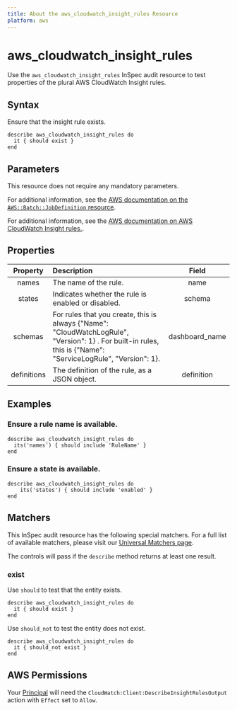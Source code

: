 ```yaml
---
title: About the aws_cloudwatch_insight_rules Resource
platform: aws
---
```


# aws_cloudwatch_insight_rules

Use the `aws_cloudwatch_insight_rules` InSpec audit resource to test properties of the plural AWS CloudWatch Insight rules.

## Syntax

Ensure that the insight rule exists.

    describe aws_cloudwatch_insight_rules do
      it { should exist }
    end

## Parameters

This resource does not require any mandatory parameters.

For additional information, see the [AWS documentation on the `AWS::Batch::JobDefinition` resource](https://docs.aws.amazon.com/AWSCloudFormation/latest/UserGuide/aws-resource-batch-jobdefinition.html).


For additional information, see the [AWS documentation on AWS CloudWatch Insight rules.](https://docs.aws.amazon.com/AWSCloudFormation/latest/UserGuide/aws-resource-cloudwatch-insightrule.html).

## Properties

| Property  | Description | Field |
| :---: | :--- | :---: |
| names | The name of the rule. | name |
| states | Indicates whether the rule is enabled or disabled.| schema |
| schemas | For rules that you create, this is always {"Name": "CloudWatchLogRule", "Version": 1} . For built-in rules, this is {"Name": "ServiceLogRule", "Version": 1}. | dashboard_name |
| definitions | The definition of the rule, as a JSON object.  | definition |

## Examples

### Ensure a rule name is available.

    describe aws_cloudwatch_insight_rules do
      its('names') { should include 'RuleName' }
    end

### Ensure a state is available.

    describe aws_cloudwatch_insight_rules do
        its('states') { should include 'enabled' }
    end

## Matchers

This InSpec audit resource has the following special matchers. For a full list of available matchers, please visit our [Universal Matchers page](https://www.inspec.io/docs/reference/matchers/).

The controls will pass if the `describe` method returns at least one result.

### exist

Use `should` to test that the entity exists.

    describe aws_cloudwatch_insight_rules do
      it { should exist }
    end

Use `should_not` to test the entity does not exist.

    describe aws_cloudwatch_insight_rules do
      it { should_not exist }
    end

## AWS Permissions

Your [Principal](https://docs.aws.amazon.com/IAM/latest/UserGuide/intro-structure.html#intro-structure-principal) will need the `CloudWatch:Client:DescribeInsightRulesOutput` action with `Effect` set to `Allow`.
